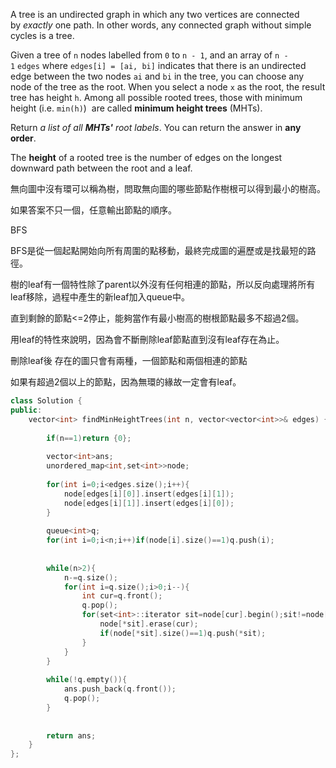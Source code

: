 A tree is an undirected graph in which any two vertices are connected by _exactly_ one path. In other words, any connected graph without simple cycles is a tree.

Given a tree of `n` nodes labelled from `0` to `n - 1`, and an array of `n - 1` `edges` where `edges[i] = [ai, bi]` indicates that there is an undirected edge between the two nodes `ai` and `bi` in the tree, you can choose any node of the tree as the root. When you select a node `x` as the root, the result tree has height `h`. Among all possible rooted trees, those with minimum height (i.e. `min(h)`)  are called **minimum height trees** (MHTs).

Return _a list of all **MHTs'** root labels_. You can return the answer in **any order**.

The **height** of a rooted tree is the number of edges on the longest downward path between the root and a leaf.

無向圖中沒有環可以稱為樹，問取無向圖的哪些節點作樹根可以得到最小的樹高。

如果答案不只一個，任意輸出節點的順序。

BFS

BFS是從一個起點開始向所有周圍的點移動，最終完成圖的遍歷或是找最短的路徑。

樹的leaf有一個特性除了parent以外沒有任何相連的節點，所以反向處理將所有leaf移除，過程中產生的新leaf加入queue中。

直到剩餘的節點<=2停止，能夠當作有最小樹高的樹根節點最多不超過2個。

用leaf的特性來說明，因為會不斷刪除leaf節點直到沒有leaf存在為止。

刪除leaf後 存在的圖只會有兩種，一個節點和兩個相連的節點

如果有超過2個以上的節點，因為無環的緣故一定會有leaf。
```cpp
class Solution {
public:
    vector<int> findMinHeightTrees(int n, vector<vector<int>>& edges) {
        
        if(n==1)return {0};
        
        vector<int>ans;
        unordered_map<int,set<int>>node;
        
        for(int i=0;i<edges.size();i++){
            node[edges[i][0]].insert(edges[i][1]);
            node[edges[i][1]].insert(edges[i][0]);
        }
         
        queue<int>q;
        for(int i=0;i<n;i++)if(node[i].size()==1)q.push(i);
        
        
        while(n>2){
            n-=q.size();
            for(int i=q.size();i>0;i--){
                int cur=q.front();
                q.pop();
                for(set<int>::iterator sit=node[cur].begin();sit!=node[cur].end();sit++){
                    node[*sit].erase(cur);
                    if(node[*sit].size()==1)q.push(*sit);
                }
            }
        }
        
        while(!q.empty()){
            ans.push_back(q.front());
            q.pop();
        }
        
            
        return ans;
    } 
};
```
